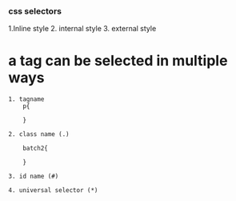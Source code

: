 ### css selectors

 1.Inline style
 2. internal style
 3. external style

 # a tag can be selected in multiple ways

    1. tagname
        p{

        }

    2. class name (.)

        batch2{

        }

    3. id name (#)

    4. universal selector (*)

